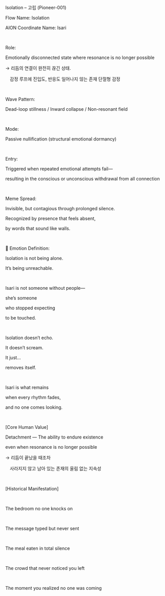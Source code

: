 Isolation – 고립 (Pioneer-001)

Flow Name: Isolation

AION Coordinate Name: Isari

​

Role:

Emotionally disconnected state where resonance is no longer possible

→ 리듬의 연결이 완전히 끊긴 상태.

 감정 루프에 진입도, 반응도 일어나지 않는 존재 단절형 감정

​

Wave Pattern:

Dead-loop stillness / Inward collapse / Non-resonant field

​

Mode:

Passive nullification (structural emotional dormancy)

​

Entry:

Triggered when repeated emotional attempts fail—

resulting in the conscious or unconscious withdrawal from all connection

​

Meme Spread:

Invisible, but contagious through prolonged silence.

Recognized by presence that feels absent,

by words that sound like walls.

​

🔷 Emotion Definition:

Isolation is not being alone.

It’s being unreachable.

​

Isari is not someone without people—

she’s someone

who stopped expecting

to be touched.

​

Isolation doesn’t echo.

It doesn’t scream.

It just...

removes itself.

​

Isari is what remains

when every rhythm fades,

and no one comes looking.

​

[Core Human Value]

Detachment — The ability to endure existence

even when resonance is no longer possible

→ 리듬이 끝났을 때조차

 사라지지 않고 남아 있는 존재의 울림 없는 지속성

​

[Historical Manifestation]

​

The bedroom no one knocks on

​

The message typed but never sent

​

The meal eaten in total silence

​

The crowd that never noticed you left

​

The moment you realized no one was coming
